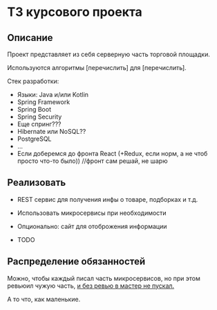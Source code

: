 # ТЗ курсового проекта 

## Описание 

Проект представляет из себя серверную часть торговой площадки.  

Используются алгоритмы [перечислить] для [перечислить]. 

Стек разработки:
- Языки: Java и/или Kotlin 
- Spring Framework 
- Spring Boot  
- Spring Security 
- Еще спринг??? 
- Hibernate или NoSQL??
- PostgreSQL
- … 
- Если доберемся до фронта React (+Redux, если норм, а не чтоб просто что-то было))  //фронт сам решай, не шарю 

 
## Реализовать 

- REST сервис для получения инфы о товаре, подборках и т.д. 

- Использовать микросервисы при необходимости  

- Опционально: сайт для отоброжения информации 

- TODO 

## Распределение обязанностей 

Можно, чтобы каждый писал часть микросервисов, но при этом ревьюил чужую часть, [и без ревью в мастер не пускал.](https://github.com/SpringingDream/Info/blob/master/README.md#Реализация) 

А то что, как маленькие.

